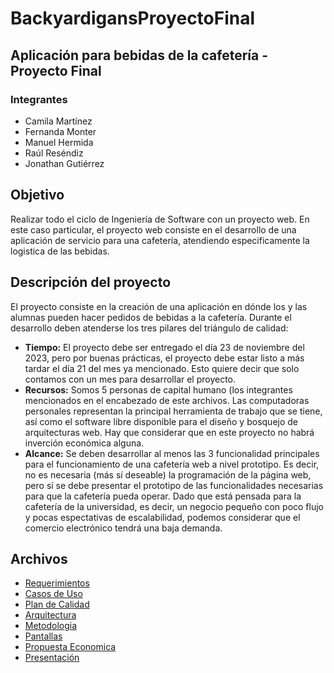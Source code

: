 # BackyardigansProyectoFinal

## Aplicación para bebidas de la cafetería - Proyecto Final 
### Integrantes
- Camila Martínez 
- Fernanda Monter
- Manuel Hermida
- Raúl Reséndiz
- Jonathan Gutiérrez 
  
## Objetivo
Realizar todo el ciclo de Ingeniería de Software con un proyecto web. En este caso particular, el proyecto web consiste en el desarrollo de una aplicación de servicio para una cafetería, atendiendo especificamente la logistica de las bebidas.
## Descripción del proyecto
El proyecto consiste en la creación de una aplicación en dónde los y las alumnas pueden hacer pedidos de bebidas a la cafetería. Durante el desarrollo deben atenderse los tres pilares del triángulo de calidad:

- **Tiempo:** El proyecto debe ser entregado el día 23 de noviembre del 2023, pero por buenas prácticas, el proyecto debe estar listo a más tardar el día 21 del mes ya mencionado. Esto quiere decir que solo contamos con un mes para desarrollar el proyecto.
- **Recursos:** Somos 5 personas de capital humano (los integrantes mencionados en el encabezado de este archivos. Las computadoras personales representan la principal herramienta de trabajo que se tiene, así como el software libre disponible para el diseño y bosquejo de arquitecturas web. Hay que considerar que en este proyecto no habrá inverción económica alguna.
- **Alcance:** Se deben desarrollar al menos las 3 funcionalidad principales para el funcionamiento de una cafetería web a nivel prototipo. Es decir, no es necesaria (más sí deseable) la programación de la página web, pero sí se debe presentar el prototipo de las funcionalidades necesarias para que la cafetería pueda operar. Dado que está pensada para la cafetería de la universidad, es decir, un negocio pequeño con poco flujo y pocas espectativas de escalabilidad, podemos considerar que el comercio electrónico tendrá una baja demanda.  

## Archivos

* [Requerimientos](Requerimientos.md)
* [Casos de Uso](CasosDeUso.md)
* [Plan de Calidad](PlanDeCalidad.md)
* [Arquitectura](ArquitecturaYJustificacion.md)
* [Metodologia](MetodologiaYJustificacion.md)
* [Pantallas](https://app.moqups.com/XdyFwufAJV1R15japZir9fpiT3FGZW9J/view/page/af7a7685e)
* [Propuesta Economica](PropuestaEconomica.md)
* [Presentación](https://www.canva.com/design/DAF1C-Fgbfk/aLJjUYTrsXDCkIk4LPlsxw/edit?utm_content=DAF1C-Fgbfk&utm_campaign=designshare&utm_medium=link2&utm_source=sharebutton)
